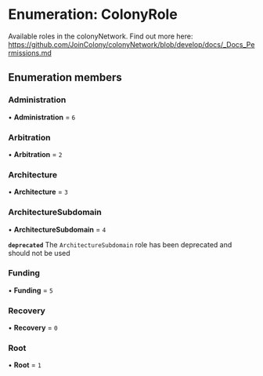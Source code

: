 # Enumeration: ColonyRole

Available roles in the colonyNetwork. Find out more here: https://github.com/JoinColony/colonyNetwork/blob/develop/docs/_Docs_Permissions.md

## Enumeration members

### Administration

• **Administration** = `6`

### Arbitration

• **Arbitration** = `2`

### Architecture

• **Architecture** = `3`

### ArchitectureSubdomain

• **ArchitectureSubdomain** = `4`

**`deprecated`**
The `ArchitectureSubdomain` role has been deprecated and should not be used

### Funding

• **Funding** = `5`

### Recovery

• **Recovery** = `0`

### Root

• **Root** = `1`
